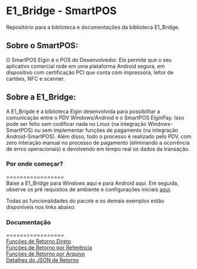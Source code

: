 # E1_Bridge - SmartPOS

Repositório para a biblioteca e documentações da biblioteca E1_Bridge.

## Sobre o SmartPOS:
O SmartPOS Elgin é o POS do Desenvolvedor. Ele permite que o seu aplicativo comercial rode em uma plataforma Android segura, em dispositivo com certificação PCI que conta com impressora, leitor de cartões, NFC e scanner.

## Sobre a E1_Bridge:
A E1_Brigde é a biblioteca Elgin desenvolvida para possibilitar a comunicação entre o PDV Windows/Android e o SmartPOS ElginPay. Isso pode ser feito sem codificar nada no Linux (na integração Windows-SmartPOS) ou sem implementar funções de pagamento (na integração Android-SmartPOS). Além disso, todo o processo é realizado pelo PDV, com zero interação manual no processo de pagamento (eliminando a ocorrência de erros operacionais) e devolvendo em tempo real os dados da transação.


### Por onde começar?
=================  
Baixe a E1_Bridge para Windows aqui e para Android aqui.
Em seguida, observe os pré requisitos de ambiente e configurações iniciais [aqui](https://elgindevelopercommunity.github.io/group__g12.html).  

Todas as funcionalidades do pacote e os demais exemplos estão disponíveis nos links abaixo: 

### Documentação
=================  
[Funções de Retorno Direto](https://elgindevelopercommunity.github.io/group__g51.html)  
[Funções de Retorno por Referência](https://elgindevelopercommunity.github.io/group__g52.html)  
[Funções de Retorno por Arquivo](https://elgindevelopercommunity.github.io/group__g53.html)  
[Detalhes do JSON de Retorno](https://elgindevelopercommunity.github.io/group__g120.html)  
